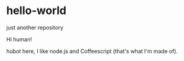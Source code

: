 # hello-world
just another repository

Hi human!

hubot here, I like node.js and Coffeescript (that's what I'm made of).
